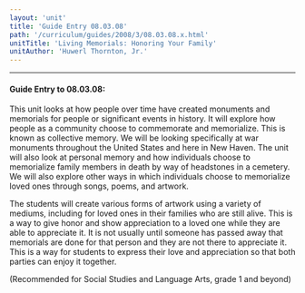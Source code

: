 ```yaml
---
layout: 'unit'
title: 'Guide Entry 08.03.08'
path: '/curriculum/guides/2008/3/08.03.08.x.html'
unitTitle: 'Living Memorials: Honoring Your Family'
unitAuthor: 'Huwerl Thornton, Jr.'
---
```


<body>
<hr/>
 <h4>
  Guide Entry to 08.03.08:
 </h4>
 <p>
  This unit looks at how people over time have created monuments and memorials for people or significant events in history. It will explore how people as a community choose to commemorate and memorialize. This is known as collective memory. We will be looking specifically at war monuments throughout the United States and here in New Haven. The unit will also look at personal memory and how individuals choose to memorialize family members in death by way of headstones in a cemetery. We will also explore other ways in which individuals choose to memorialize loved ones through songs, poems, and artwork.
 </p>
<p>
  The students will create various forms of artwork using a variety of mediums, including for loved ones in their families who are still alive. This is a way to give honor and show appreciation to a loved one while they are able to appreciate it. It is not usually until someone has passed away that memorials are done for that person and they are not there to appreciate it. This is a way for students to express their love and appreciation so that both parties can enjoy it together.
 </p>
<p>
  (Recommended for Social Studies and Language Arts, grade 1 and beyond)
 </p>

</body>

